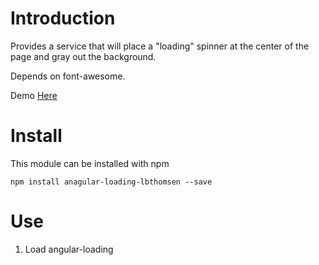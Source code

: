 # Introduction

Provides a service that will place a "loading" spinner at the center of the 
page and gray out the background.

Depends on font-awesome.

Demo [Here](https://lth.bright-things.com/angular-loading)

# Install

This module can be installed with npm

    npm install anagular-loading-lbthomsen --save

# Use

1. Load angular-loading

    <script src="node-modules/angular-loading/angular-loading.js"/>

2. Inject into your Angular application

    var app = angular.module("app", [
        'angular-loading'
    ]);

3. Toggle loading indicator from any controller

    $scope.$emit("setLoading");
    $scope.$emit("resetLoading");
